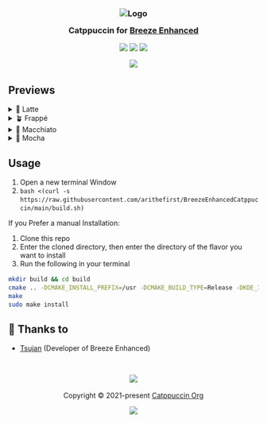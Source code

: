 <h3 align="center">
	<img src="https://raw.githubusercontent.com/catppuccin/catppuccin/main/assets/logos/exports/1544x1544_circle.png" width="100" alt="Logo"/><br/>
	<img src="https://raw.githubusercontent.com/catppuccin/catppuccin/main/assets/misc/transparent.png" height="30" width="0px"/>
	Catppuccin for <a href="https://github.com/tsujan/BreezeEnhanced">Breeze Enhanced</a>
	<img src="https://raw.githubusercontent.com/catppuccin/catppuccin/main/assets/misc/transparent.png" height="30" width="0px"/>
</h3>

<p align="center">
	<a href="https://github.com/arithefirst/BreezeEnhancedCatppuccin/stargazers"><img src="https://img.shields.io/github/stars/arithefirst/BreezeEnhancedCatppuccin?colorA=363a4f&colorB=b7bdf8&style=for-the-badge"></a>
	<a href="https://github.com/arithefirst/BreezeEnhancedCatppuccin/issues"><img src="https://img.shields.io/github/issues/arithefirst/BreezeEnhancedCatppuccin?colorA=363a4f&colorB=f5a97f&style=for-the-badge"></a>
	<a href="https://github.com/arithefirst/BreezeEnhancedCatppuccin/contributors"><img src="https://img.shields.io/github/contributors/arithefirst/BreezeEnhancedCatppuccin?colorA=363a4f&colorB=a6da95&style=for-the-badge"></a>
</p>

<p align="center">
	<img src="https://raw.githubusercontent.com/catppuccin/catppuccin/main/assets/previews/preview.webp"/>
</p>

## Previews

<details>
<summary>🌻 Latte</summary>
<img src="https://raw.githubusercontent.com/catppuccin/catppuccin/main/assets/previews/latte.webp"/>
</details>
<details>
<summary>🪴 Frappé</summary>
<img src="screenshots/Frappe.png"/>
</details>
<details>
<summary>🌺 Macchiato</summary>
<img src="screenshots/Macchiato.png"/>
</details>
<details>
<summary>🌿 Mocha</summary>
<img src="screenshots/Mocha.png"/>
</details>

## Usage

1. Open a new terminal Window
2. `bash <(curl -s https://raw.githubusercontent.com/arithefirst/BreezeEnhancedCatppuccin/main/build.sh)`

If you Prefer a manual Installation:
1. Clone this repo
2. Enter the cloned directory, then enter the directory of the flavor you want to install
3. Run the following in your terminal
```sh
mkdir build && cd build
cmake .. -DCMAKE_INSTALL_PREFIX=/usr -DCMAKE_BUILD_TYPE=Release -DKDE_INSTALL_LIBDIR=lib -DBUILD_TESTING=OFF -DKDE_INSTALL_USE_QT_SYS_PATHS=ON
make
sudo make install
```

## 💝 Thanks to

- [Tsujan](https://github.com/catppuccin) (Developer of Breeze Enhanced)

&nbsp;

<p align="center">
	<img src="https://raw.githubusercontent.com/catppuccin/catppuccin/main/assets/footers/gray0_ctp_on_line.svg?sanitize=true" />
</p>

<p align="center">
	Copyright &copy; 2021-present <a href="https://github.com/catppuccin" target="_blank">Catppuccin Org</a>
</p>

<p align="center">
	<a href="https://github.com/catppuccin/catppuccin/blob/main/LICENSE"><img src="https://img.shields.io/static/v1.svg?style=for-the-badge&label=License&message=MIT&logoColor=d9e0ee&colorA=363a4f&colorB=b7bdf8"/></a>
</p>
